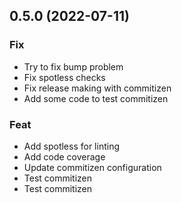 ## 0.5.0 (2022-07-11)

### Fix

- Try to fix bump problem
- Fix spotless checks
- Fix release making with commitizen
- Add some code to test commitizen

### Feat

- Add spotless for linting
- Add code coverage
- Update commitizen configuration
- Test commitizen
- Test commitizen
